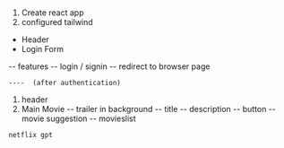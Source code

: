 #

1) Create react app
2) configured tailwind
  - Header
  - Login Form

 -- features 
     -- login / signin
     -- redirect to browser page
 
 
    ----  (after authentication)
   1) header
   2) Main Movie
      -- trailer in background
        -- title
        -- description
        -- button
        -- movie suggestion
        -- movieslist 

    netflix gpt